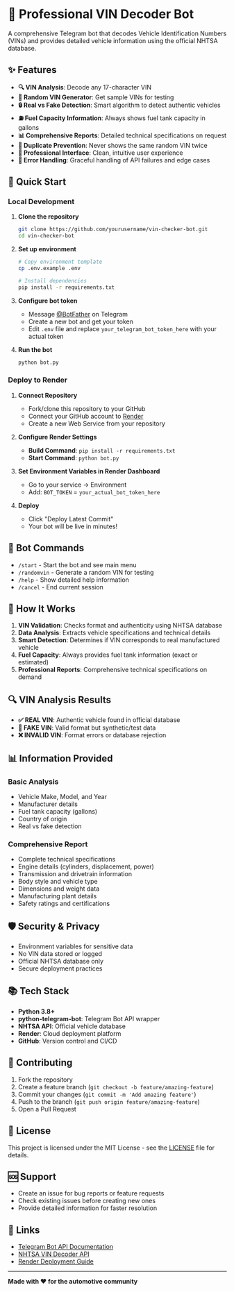 # 🚗 Professional VIN Decoder Bot

A comprehensive Telegram bot that decodes Vehicle Identification Numbers (VINs) and provides detailed vehicle information using the official NHTSA database.

## ✨ Features

- **🔍 VIN Analysis**: Decode any 17-character VIN
- **🎲 Random VIN Generator**: Get sample VINs for testing
- **🔒 Real vs Fake Detection**: Smart algorithm to detect authentic vehicles
- **⛽ Fuel Capacity Information**: Always shows fuel tank capacity in gallons
- **📊 Comprehensive Reports**: Detailed technical specifications on request
- **🚫 Duplicate Prevention**: Never shows the same random VIN twice
- **💬 Professional Interface**: Clean, intuitive user experience
- **🔧 Error Handling**: Graceful handling of API failures and edge cases

## 🚀 Quick Start

### Local Development

1. **Clone the repository**
   ```bash
   git clone https://github.com/yourusername/vin-checker-bot.git
   cd vin-checker-bot
   ```

2. **Set up environment**
   ```bash
   # Copy environment template
   cp .env.example .env
   
   # Install dependencies
   pip install -r requirements.txt
   ```

3. **Configure bot token**
   - Message [@BotFather](https://t.me/botfather) on Telegram
   - Create a new bot and get your token
   - Edit `.env` file and replace `your_telegram_bot_token_here` with your actual token

4. **Run the bot**
   ```bash
   python bot.py
   ```

### Deploy to Render

1. **Connect Repository**
   - Fork/clone this repository to your GitHub
   - Connect your GitHub account to [Render](https://render.com)
   - Create a new Web Service from your repository

2. **Configure Render Settings**
   - **Build Command**: `pip install -r requirements.txt`
   - **Start Command**: `python bot.py`
   
3. **Set Environment Variables in Render Dashboard**
   - Go to your service → Environment
   - Add: `BOT_TOKEN` = `your_actual_bot_token_here`

4. **Deploy**
   - Click "Deploy Latest Commit"
   - Your bot will be live in minutes!

## 🔧 Bot Commands

- `/start` - Start the bot and see main menu
- `/randomvin` - Generate a random VIN for testing
- `/help` - Show detailed help information
- `/cancel` - End current session

## 🎯 How It Works

1. **VIN Validation**: Checks format and authenticity using NHTSA database
2. **Data Analysis**: Extracts vehicle specifications and technical details
3. **Smart Detection**: Determines if VIN corresponds to real manufactured vehicle
4. **Fuel Capacity**: Always provides fuel tank information (exact or estimated)
5. **Professional Reports**: Comprehensive technical specifications on demand

## 🔍 VIN Analysis Results

- **✅ REAL VIN**: Authentic vehicle found in official database
- **🔸 FAKE VIN**: Valid format but synthetic/test data
- **❌ INVALID VIN**: Format errors or database rejection

## 📊 Information Provided

### Basic Analysis
- Vehicle Make, Model, and Year
- Manufacturer details
- Fuel tank capacity (gallons)
- Country of origin
- Real vs fake detection

### Comprehensive Report
- Complete technical specifications
- Engine details (cylinders, displacement, power)
- Transmission and drivetrain information
- Body style and vehicle type
- Dimensions and weight data
- Manufacturing plant details
- Safety ratings and certifications

## 🛡️ Security & Privacy

- Environment variables for sensitive data
- No VIN data stored or logged
- Official NHTSA database only
- Secure deployment practices

## 📚 Tech Stack

- **Python 3.8+**
- **python-telegram-bot**: Telegram Bot API wrapper
- **NHTSA API**: Official vehicle database
- **Render**: Cloud deployment platform
- **GitHub**: Version control and CI/CD

## 🤝 Contributing

1. Fork the repository
2. Create a feature branch (`git checkout -b feature/amazing-feature`)
3. Commit your changes (`git commit -m 'Add amazing feature'`)
4. Push to the branch (`git push origin feature/amazing-feature`)
5. Open a Pull Request

## 📄 License

This project is licensed under the MIT License - see the [LICENSE](LICENSE) file for details.

## 🆘 Support

- Create an issue for bug reports or feature requests
- Check existing issues before creating new ones
- Provide detailed information for faster resolution

## 🔗 Links

- [Telegram Bot API Documentation](https://core.telegram.org/bots/api)
- [NHTSA VIN Decoder API](https://vpic.nhtsa.dot.gov/api/)
- [Render Deployment Guide](https://render.com/docs)

---

**Made with ❤️ for the automotive community**
